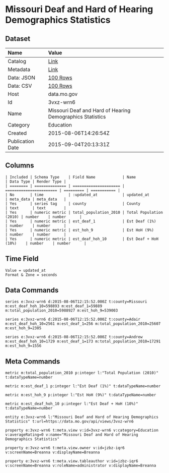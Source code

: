 # Missouri Deaf and Hard of Hearing Demographics Statistics

## Dataset

| Name | Value |
| :--- | :---- |
| Catalog | [Link](https://catalog.data.gov/dataset/missouri-deaf-and-hard-of-hearing-demographics-statistics) |
| Metadata | [Link](https://data.mo.gov/api/views/3vxz-wrn6) |
| Data: JSON | [100 Rows](https://data.mo.gov/api/views/3vxz-wrn6/rows.json?max_rows=100) |
| Data: CSV | [100 Rows](https://data.mo.gov/api/views/3vxz-wrn6/rows.csv?max_rows=100) |
| Host | data.mo.gov |
| Id | 3vxz-wrn6 |
| Name | Missouri Deaf and Hard of Hearing Demographics Statistics |
| Category | Education |
| Created | 2015-08-06T14:26:54Z |
| Publication Date | 2015-09-04T20:13:31Z |

## Columns

```ls
| Included | Schema Type    | Field Name            | Name                    | Data Type | Render Type |
| ======== | ============== | ===================== | ======================= | ========= | =========== |
| No       | time           | :updated_at           | updated_at              | meta_data | meta_data   |
| Yes      | series tag     | county                | County                  | text      | text        |
| Yes      | numeric metric | total_population_2010 | Total Population (2010) | number    | number      |
| Yes      | numeric metric | est_deaf_1            | Est Deaf (1%)           | number    | number      |
| Yes      | numeric metric | est_hoh_9             | Est HoH (9%)            | number    | number      |
| Yes      | numeric metric | est_deaf_hoh_10       | Est Deaf + HoH (10%)    | number    | number      |
```

## Time Field

```ls
Value = updated_at
Format & Zone = seconds
```

## Data Commands

```ls
series e:3vxz-wrn6 d:2015-08-06T12:15:52.000Z t:county=Missouri m:est_deaf_hoh_10=598893 m:est_deaf_1=59889 m:total_population_2010=5988927 m:est_hoh_9=539003

series e:3vxz-wrn6 d:2015-08-06T12:15:52.000Z t:county=Adair m:est_deaf_hoh_10=2561 m:est_deaf_1=256 m:total_population_2010=25607 m:est_hoh_9=2305

series e:3vxz-wrn6 d:2015-08-06T12:15:52.000Z t:county=Andrew m:est_deaf_hoh_10=1729 m:est_deaf_1=173 m:total_population_2010=17291 m:est_hoh_9=1556
```

## Meta Commands

```ls
metric m:total_population_2010 p:integer l:"Total Population (2010)" t:dataTypeName=number

metric m:est_deaf_1 p:integer l:"Est Deaf (1%)" t:dataTypeName=number

metric m:est_hoh_9 p:integer l:"Est HoH (9%)" t:dataTypeName=number

metric m:est_deaf_hoh_10 p:integer l:"Est Deaf + HoH (10%)" t:dataTypeName=number

entity e:3vxz-wrn6 l:"Missouri Deaf and Hard of Hearing Demographics Statistics" t:url=https://data.mo.gov/api/views/3vxz-wrn6

property e:3vxz-wrn6 t:meta.view v:id=3vxz-wrn6 v:category=Education v:averageRating=0 v:name="Missouri Deaf and Hard of Hearing Demographics Statistics"

property e:3vxz-wrn6 t:meta.view.owner v:id=jzbz-iqr6 v:screenName=Breanna v:displayName=Breanna

property e:3vxz-wrn6 t:meta.view.tableauthor v:id=jzbz-iqr6 v:screenName=Breanna v:roleName=administrator v:displayName=Breanna
```